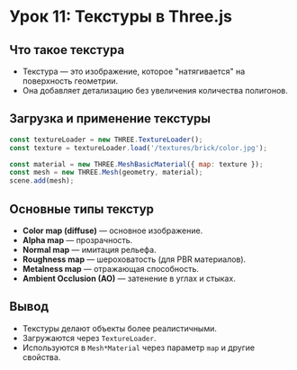 # Урок 11: Текстуры в Three.js

## Что такое текстура
- Текстура — это изображение, которое "натягивается" на поверхность геометрии.
- Она добавляет детализацию без увеличения количества полигонов.

## Загрузка и применение текстуры
```js
const textureLoader = new THREE.TextureLoader();
const texture = textureLoader.load('/textures/brick/color.jpg');

const material = new THREE.MeshBasicMaterial({ map: texture });
const mesh = new THREE.Mesh(geometry, material);
scene.add(mesh);
```

## Основные типы текстур
- **Color map (diffuse)** — основное изображение.
- **Alpha map** — прозрачность.
- **Normal map** — имитация рельефа.
- **Roughness map** — шероховатость (для PBR материалов).
- **Metalness map** — отражающая способность.
- **Ambient Occlusion (AO)** — затенение в углах и стыках.

## Вывод
- Текстуры делают объекты более реалистичными.
- Загружаются через `TextureLoader`.
- Используются в `Mesh*Material` через параметр `map` и другие свойства.
